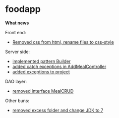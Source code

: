 # foodapp

**What news**

Front end:
* [Removed css from html, rename files to css-style](https://github.com/Jurrio/foodapp/commit/3c6037a378692522419859638e2a0f7a9b3831da)

Server side:
* [implemented pattern Builder](https://github.com/Jurrio/foodapp/commit/62b1c706871408575c87e3e39e7fb4101303c57e)
* [added catch exceptions in AddMealController](https://github.com/Jurrio/foodapp/commit/78d8080580720ba4c97c4de2a857fced9146ee1a)
* [added exceptions to project](https://github.com/Jurrio/foodapp/commit/9bcaf7b32c814ce6bd7df7f73b5e07a4ad53f659)

DAO layer:
* [removed interface MealCRUD](https://github.com/Jurrio/foodapp/commit/d35c57a9c54608d26f2c3028a1423bc4197c20ab)

Other buns:
* [removed excess folder and change JDK to 7](https://github.com/Jurrio/foodapp/commit/56c68e877d5a8736845df387407e0bd37a7f4c29)
